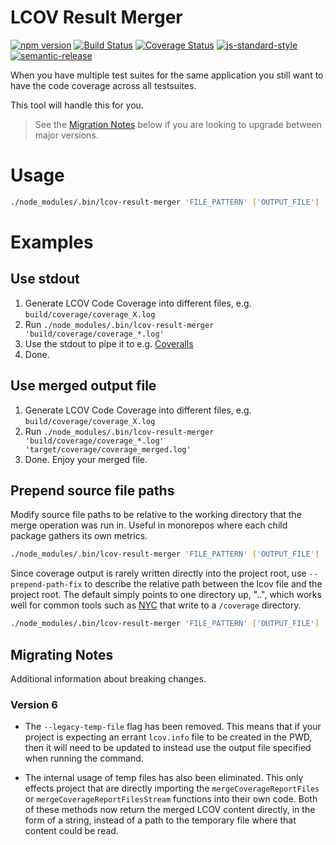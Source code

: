 # LCOV Result Merger

[![npm version](https://badge.fury.io/js/lcov-result-merger.svg)](https://badge.fury.io/js/lcov-result-merger)
[![Build Status](https://travis-ci.org/mweibel/lcov-result-merger.png)](https://travis-ci.org/mweibel/lcov-result-merger)
[![Coverage Status](https://coveralls.io/repos/github/mweibel/lcov-result-merger/badge.svg?branch=master)](https://coveralls.io/github/mweibel/lcov-result-merger?branch=master)
[![js-standard-style](https://img.shields.io/badge/code%20style-standard-brightgreen.svg)](http://standardjs.com/)
[![semantic-release](https://img.shields.io/badge/%20%20%F0%9F%93%A6%F0%9F%9A%80-semantic--release-e10079.svg)](https://github.com/semantic-release/semantic-release)

When you have multiple test suites for the same application you still want to
have the code coverage across all testsuites.

This tool will handle this for you.

> See the [Migration Notes](#migrating-notes) below if you are looking to upgrade between major versions.

# Usage

```bash
./node_modules/.bin/lcov-result-merger 'FILE_PATTERN' ['OUTPUT_FILE']
```

# Examples

## Use stdout
1. Generate LCOV Code Coverage into different files, e.g. `build/coverage/coverage_X.log`
2. Run `./node_modules/.bin/lcov-result-merger 'build/coverage/coverage_*.log'`
3. Use the stdout to pipe it to e.g. [Coveralls](http://coveralls.io)
4. Done.

## Use merged output file
1. Generate LCOV Code Coverage into different files, e.g. `build/coverage/coverage_X.log`
2. Run `./node_modules/.bin/lcov-result-merger 'build/coverage/coverage_*.log' 'target/coverage/coverage_merged.log'`
3. Done. Enjoy your merged file.

## Prepend source file paths
Modify source file paths to be relative to the working directory that the merge operation was run in. Useful in
monorepos where each child package gathers its own metrics.

```bash
./node_modules/.bin/lcov-result-merger 'FILE_PATTERN' ['OUTPUT_FILE'] --prepend-source-files
```

Since coverage output is rarely written directly into the project root, use `--prepend-path-fix` to describe the
relative path between the lcov file and the project root. The default simply points to one directory up, "..", which
works well for common tools such as [NYC](https://github.com/istanbuljs/nyc) that write to a `/coverage` directory.

```bash
./node_modules/.bin/lcov-result-merger 'FILE_PATTERN' ['OUTPUT_FILE'] --prepend-source-files --prepend-path-fix "../src"
```

## Migrating Notes
Additional information about breaking changes.

### Version 6
- The `--legacy-temp-file` flag has been removed. This means that if your project is expecting an
  errant `lcov.info` file to be created in the PWD, then it will need to be updated to instead use
  the output file specified when running the command.

- The internal usage of temp files has also been eliminated. This only effects project that are
  directly importing the `mergeCoverageReportFiles` or `mergeCoverageReportFilesStream` functions
  into their own code. Both of these methods now return the merged LCOV content directly, in the
  form of a string, instead of a path to the temporary file where that content could be read.
